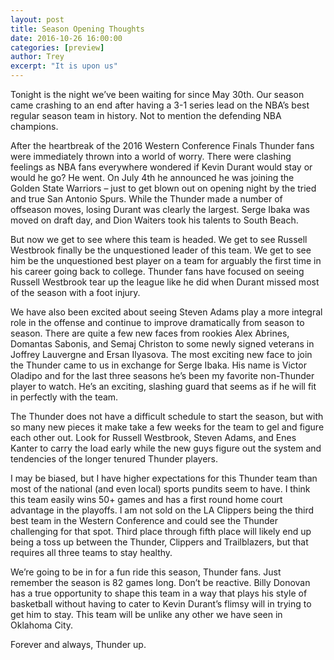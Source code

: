 ```yaml
---
layout: post
title: Season Opening Thoughts
date: 2016-10-26 16:00:00
categories: [preview]
author: Trey
excerpt: "It is upon us"
---
```


Tonight is the night we’ve been waiting for since May 30th. Our season came crashing to an end after having a 3-1 series lead on the NBA’s best regular season team in history. Not to mention the defending NBA champions. 

After the heartbreak of the 2016 Western Conference Finals Thunder fans were immediately thrown into a world of worry. There were clashing feelings as NBA fans everywhere wondered if Kevin Durant would stay or would he go? He went. On July 4th he announced he was joining the Golden State Warriors – just to get blown out on opening night by the tried and true San Antonio Spurs. While the Thunder made a number of offseason moves, losing Durant was clearly the largest. Serge Ibaka was moved on draft day, and Dion Waiters took his talents to South Beach. 

But now we get to see where this team is headed. We get to see Russell Westbrook finally be the unquestioned leader of this team. We get to see him be the unquestioned best player on a team for arguably the first time in his career going back to college. Thunder fans have focused on seeing Russell Westbrook tear up the league like he did when Durant missed most of the season with a foot injury. 

We have also been excited about seeing Steven Adams play a more integral role in the offense and continue to improve dramatically from season to season. There are quite a few new faces from rookies Alex Abrines, Domantas Sabonis, and Semaj Christon to some newly signed veterans in Joffrey Lauvergne and Ersan Ilyasova. The most exciting new face to join the Thunder came to us in exchange for Serge Ibaka. His name is Victor Oladipo and for the last three seasons he’s been my favorite non-Thunder player to watch. He’s an exciting, slashing guard that seems as if he will fit in perfectly with the team. 

The Thunder does not have a difficult schedule to start the season, but with so many new pieces it make take a few weeks for the team to gel and figure each other out. Look for Russell Westbrook, Steven Adams, and Enes Kanter to carry the load early while the new guys figure out the system and tendencies of the longer tenured Thunder players.

I may be biased, but I have higher expectations for this Thunder team than most of the national (and even local) sports pundits seem to have. I think this team easily wins 50+ games and has a first round home court advantage in the playoffs. I am not sold on the LA Clippers being the third best team in the Western Conference and could see the Thunder challenging for that spot. Third place through fifth place will likely end up being a toss up between the Thunder, Clippers and Trailblazers, but that requires all three teams to stay healthy. 

We’re going to be in for a fun ride this season, Thunder fans. Just remember the season is 82 games long. Don’t be reactive. Billy Donovan has a true opportunity to shape this team in a way that plays his style of basketball without having to cater to Kevin Durant’s flimsy will in trying to get him to stay. This team will be unlike any other we have seen in Oklahoma City. 
	
Forever and always, Thunder up. 
